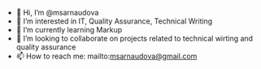 - 👋 Hi, I’m @msarnaudova
- 👀 I’m interested in IT, Quality Assurance, Technical Writing
- 🌱 I’m currently learning Markup 
- 💞️ I’m looking to collaborate on projects related to technical wirting and quality assurance
- 📫 How to reach me: mailto:msarnaudova@gmail.com

<!---
msarnaudova/msarnaudova is a ✨ special ✨ repository because its `README.md` (this file) appears on your GitHub profile.
You can click the Preview link to take a look at your changes.
--->
